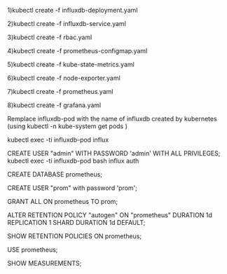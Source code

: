 1)kubectl create -f influxdb-deployment.yaml

2)kubectl create -f influxdb-service.yaml

3)kubectl create -f rbac.yaml

4)kubectl create -f  prometheus-configmap.yaml  

5)kubectl create -f kube-state-metrics.yaml  

6)kubectl create -f node-exporter.yaml

7)kubectl create -f prometheus.yaml

8)kubectl create -f grafana.yaml              

Remplace influxdb-pod  with the name of influxdb created by kubernetes (using kubectl -n kube-system get pods )

kubectl exec -ti influxdb-pod influx

CREATE USER "admin" WITH PASSWORD 'admin' WITH ALL PRIVILEGES;
kubectl exec -ti influxdb-pod bash
influx
auth
 
CREATE DATABASE prometheus; 

CREATE USER "prom" with password 'prom';

GRANT ALL ON prometheus TO prom;
 
ALTER RETENTION POLICY "autogen" ON "prometheus" DURATION 1d REPLICATION 1 SHARD DURATION 1d DEFAULT;

SHOW RETENTION POLICIES ON prometheus;

USE prometheus;
 
SHOW MEASUREMENTS;

